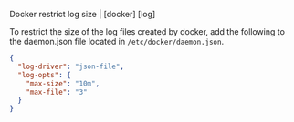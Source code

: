Docker restrict log size | [docker] [log]

To restrict the size of the log files created by docker, add the following to the daemon.json file located in `/etc/docker/daemon.json`.

```json
{
  "log-driver": "json-file",
  "log-opts": {
    "max-size": "10m",
    "max-file": "3"
  }
}
```